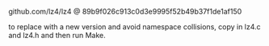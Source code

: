 github.com/lz4/lz4 @ 89b9f026c913c0d3e9995f52b49b37f1de1af150

to replace with a new version and avoid namespace collisions, copy in lz4.c and
lz4.h and then run Make.
